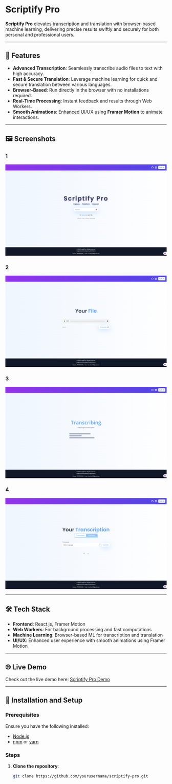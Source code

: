 # Scriptify Pro

**Scriptify Pro** elevates transcription and translation with browser-based machine learning, delivering precise results swiftly and securely for both personal and professional users. 

---

## 🚀 Features

- **Advanced Transcription**: Seamlessly transcribe audio files to text with high accuracy.
- **Fast & Secure Translation**: Leverage machine learning for quick and secure translation between various languages.
- **Browser-Based**: Run directly in the browser with no installations required.
- **Real-Time Processing**: Instant feedback and results through Web Workers.
- **Smooth Animations**: Enhanced UI/UX using **Framer Motion** to animate interactions.

---

## 🖼️ Screenshots

### 1
![1](./public/1.png)

### 2
![2](./public/2.png)

### 3
![3](./public/3.png)

### 4
![4](./public/4.png)

---

## 🛠️ Tech Stack

- **Frontend**: React.js, Framer Motion
- **Web Workers**: For background processing and fast computations
- **Machine Learning**: Browser-based ML for transcription and translation
- **UI/UX**: Enhanced user experience with smooth animations using Framer Motion

---

## 🌐 Live Demo

Check out the live demo here: [Scriptify Pro Demo](https://your-demo-link.com)

---

## 📄 Installation and Setup

### Prerequisites
Ensure you have the following installed:
- [Node.js](https://nodejs.org/)
- [npm](https://www.npmjs.com/) or [yarn](https://yarnpkg.com/)

### Steps

1. **Clone the repository**:
   ```bash
   git clone https://github.com/yourusername/scriptify-pro.git
